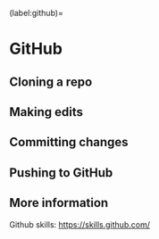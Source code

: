 (label:github)=

# GitHub

## Cloning a repo

## Making edits

## Committing changes

## Pushing to GitHub

## More information

Github skills: https://skills.github.com/

